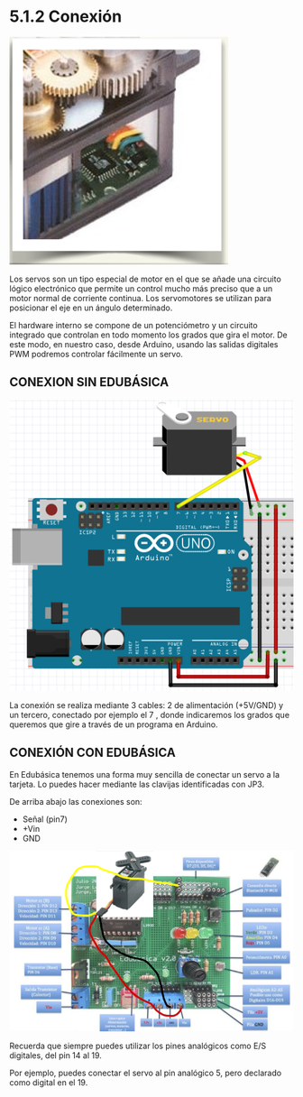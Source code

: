 # 5.1.2 Conexión

![](../../.gitbook/assets/captura_de_pantalla_2015-04-02_a_las_8.41.07.png)

Los servos son un tipo especial de motor en el que se añade una circuito lógico electrónico que permite un control mucho más preciso que a un motor normal de corriente continua. Los servomotores se utilizan para posicionar el eje en un ángulo determinado.

El hardware interno se compone de un potenciómetro y un circuito integrado que controlan en todo momento los grados que gira el motor. De este modo, en nuestro caso, desde Arduino, usando las salidas digitales PWM podremos controlar fácilmente un servo.

## CONEXION SIN EDUBÁSICA

![](../../.gitbook/assets/seleccion_003.png)

La conexión se realiza mediante 3 cables: 2 de alimentación \(+5V/GND\) y un tercero, conectado por ejemplo el 7 , donde indicaremos los grados que queremos que gire a través de un programa en Arduino.

## CONEXIÓN CON EDUBÁSICA

En Edubásica tenemos una forma muy sencilla de conectar un servo a la tarjeta. Lo puedes hacer mediante las clavijas identificadas con JP3.

De arriba abajo las conexiones son:

* Señal \(pin7\)
* +Vin
* GND

![](../../.gitbook/assets/conexion-edubasica-servo.png)

Recuerda que siempre puedes utilizar los pines analógicos como E/S digitales, del pin 14 al 19.

Por ejemplo, puedes conectar el servo al pin analógico 5, pero declarado como digital en el 19.

